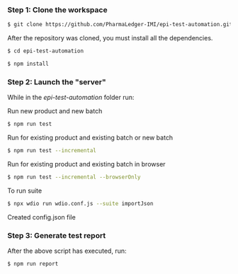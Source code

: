 ### Step 1: Clone the workspace

```sh
$ git clone https://github.com/PharmaLedger-IMI/epi-test-automation.git
```

After the repository was cloned, you must install all the dependencies.

```sh
$ cd epi-test-automation

$ npm install
```

### Step 2: Launch the "server"

While in the *epi-test-automation* folder run:

Run new product and new batch
```sh
$ npm run test
```
Run for existing product and existing batch or new batch
```sh
$ npm run test --incremental
```
Run for existing product and existing batch in browser
```sh
$ npm run test --incremental --browserOnly
``` 

To run suite
```sh
$ npx wdio run wdio.conf.js --suite importJson
``` 

Created config.json file

### Step 3: Generate test report

After the above script has executed, run:

```sh
$ npm run report
```